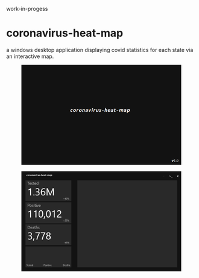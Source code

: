 work-in-progess

# coronavirus-heat-map
a windows desktop application displaying covid statistics for each state via an interactive map.

<figure>
  <img src="./coronavirus-heat-map/images/splashScreen.png" alt="demo">
</figure>

<figure>
  <img src="./coronavirus-heat-map/images/demoProgress.png" alt="demo">
</figure>
